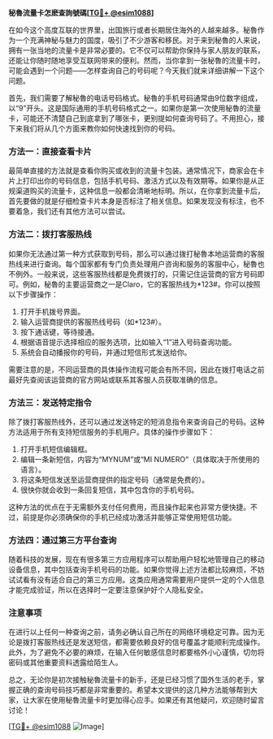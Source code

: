 **秘魯流量卡怎麽查詢號碼[[TG💪+ @esim1088](https://t.me/s/esim1088)]**

在如今这个高度互联的世界里，出国旅行或者长期居住海外的人越来越多。秘魯作为一个充满神秘与魅力的国度，吸引了不少游客和移民。对于来到秘魯的人来说，拥有一张当地的流量卡是非常必要的。它不仅可以帮助你保持与家人朋友的联系，还能让你随时随地享受互联网带来的便利。然而，当你拿到一张秘魯的流量卡时，可能会遇到一个问题——怎样查询自己的号码呢？今天我们就来详细讲解一下这个问题。

首先，我们需要了解秘魯的电话号码格式。秘魯的手机号码通常由9位数字组成，以“9”开头。这是国际通用的手机号码格式之一。如果你是第一次使用秘魯的流量卡，可能还不清楚自己到底拿到了哪张卡，更别提如何查询号码了。不用担心，接下来我们将从几个方面来教你如何快速找到你的号码。

### 方法一：直接查看卡片

最简单直接的方法就是查看你购买或收到的流量卡包装。通常情况下，商家会在卡片上打印出你的号码信息，包括手机号码、激活方式以及有效期等。如果你是从正规渠道购买的流量卡，这种信息一般都会清晰地标明。所以，在你拿到流量卡后，首先要做的就是仔细检查卡片本身是否标注了相关信息。如果发现没有标注，也不要着急，我们还有其他方法可以尝试。

### 方法二：拨打客服热线

如果你无法通过第一种方式获取到号码，那么可以通过拨打秘魯本地运营商的客服热线来进行查询。每个国家都有专门负责处理用户咨询和服务的客服中心，秘魯也不例外。一般来说，这些客服热线都是免费拨打的，只需记住运营商的官方号码即可。例如，秘魯的主要运营商之一是Claro，它的客服热线为*123#。你可以按照以下步骤操作：

1. 打开手机拨号界面。
2. 输入运营商提供的客服热线号码（如*123#）。
3. 按下通话键，等待接通。
4. 根据语音提示选择相应的服务选项，比如输入“1”进入号码查询功能。
5. 系统会自动播报你的号码，并通过短信形式发送给你。

需要注意的是，不同运营商的具体操作流程可能会有所不同，因此在拨打电话之前最好先查阅该运营商的官方网站或联系其客服人员获取准确的信息。

### 方法三：发送特定指令

除了拨打客服热线外，还可以通过发送特定的短消息指令来查询自己的号码。这种方法适用于所有支持短信服务的手机用户。具体的操作步骤如下：

1. 打开手机短信编辑框。
2. 编辑一条新短信，内容为“MYNUM”或“MI NUMERO”（具体取决于所使用的语言）。
3. 将这条短信发送至运营商提供的指定号码（通常是免费的）。
4. 很快你就会收到一条回复短信，其中包含你的手机号码。

这种方法的优点在于无需额外支付任何费用，而且操作起来也非常方便快捷。不过，前提是你必须确保你的手机已经成功激活并能够正常使用短信功能。

### 方法四：通过第三方平台查询

随着科技的发展，现在有很多第三方应用程序可以帮助用户轻松地管理自己的移动设备信息，其中包括查询手机号码的功能。如果你觉得上述方法都比较麻烦，不妨试试看有没有适合自己的第三方应用。这类应用通常需要用户提供一定的个人信息才能完成验证，所以在选择时一定要注意保护好个人隐私安全。

### 注意事项

在进行以上任何一种查询之前，请务必确认自己所在的网络环境稳定可靠。因为无论是拨打客服热线还是发送短信，都需要依赖良好的信号覆盖才能顺利完成操作。此外，为了避免不必要的麻烦，在输入任何敏感信息时都要格外小心谨慎，切勿将密码或其他重要资料透露给陌生人。

总之，无论你是初次接触秘魯流量卡的新手，还是已经习惯了国外生活的老手，掌握正确的查询号码技巧都是非常重要的。希望本文提供的这几种方法能够帮到大家，让大家在使用秘魯流量卡时更加得心应手。如果还有其他疑问，欢迎随时留言讨论！

[[TG💪+ @esim1088](https://t.me/s/esim1088) ![Image](https://i.postimg.cc/4NQfJmqS/Snipaste-2025-05-13-00-14-12.png)]